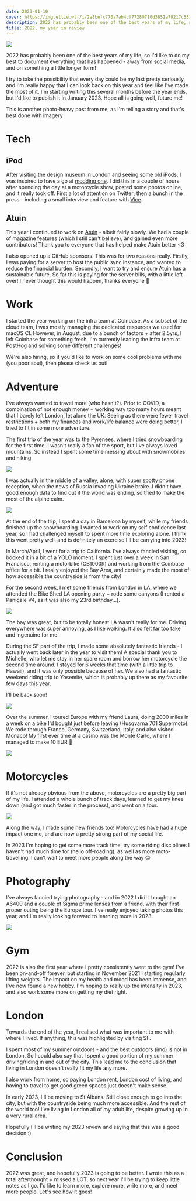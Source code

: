 ```yaml
---
date: 2023-01-10
cover: https://img.ellie.wtf/i/2e8befc770a7ab4cf77280710d3851a79217c5512bd4adb1faf4ef279306d26c.jpg
description: 2022 has probably been one of the best years of my life, so I'd like to do my best to document everything that has happened - away from social media, and on something a little longer form!
title: 2022, my year in review
---
```

![](https://img.ellie.wtf/i/2e8befc770a7ab4cf77280710d3851a79217c5512bd4adb1faf4ef279306d26c.jpg)

2022 has probably been one of the best years of my life, so I'd like to do my best to document everything that has happened - away from social media, and on something a little longer form!

I try to take the possibility that every day could be my last pretty seriously, and I'm really happy that I can look back on this year and feel like I've made the most of it.
I'm starting writing this several months before the year ends, but I'd like to publish it in January 2023. Hope all is going well, future me!

This is another photo-heavy post from me, as I'm telling a story and that's best done with imagery

# Tech
## iPod
After visiting the design museum in London and seeing some old iPods, I was inspired to have a go at [modding one](ipod.md). I did this in a couple of hours after spending the day at a motorcycle show, posted some photos online, and it really took off. First a lot of attention on Twitter; then a bunch in the press - including a small interview and feature with [Vice](https://www.vice.com/en/article/qjbexd/a-software-engineer-upgraded-an-old-ipod-for-2022?ref=ellie.wtf).

## Atuin
This year I continued to work on [Atuin](/projects/atuin) - albeit fairly slowly. We had a couple of magazine features (which I still can't believe), and gained even more contributors! Thank you to everyone that has helped make Atuin better <3

I also opened up a GitHub sponsors. This was for two reasons really. Firstly, I was paying for a server to host the public sync instance, and wanted to reduce the financial burden. Secondly, I want to try and ensure Atuin has a sustainable future.
So far this is paying for the server bills, with a little left over! I never thought this would happen, thanks everyone 💖

# Work
I started the year working on the infra team at Coinbase. As a subset of the cloud team, I was mostly managing the dedicated resources we used for macOS CI.
However, in August, due to a bunch of factors + after 2.5yrs, I left Coinbase for something fresh. I'm currently leading the infra team at PostHog and solving some different challenges!

We're also hiring, so if you'd like to work on some cool problems with me (you poor soul), then please check us out!

# Adventure
I've always wanted to travel more (who hasn't?). Prior to COVID, a combination of not enough money + working way too many hours meant that I barely left London, let alone the UK. Seeing as there were fewer travel restrictions + both my finances and work/life balance were doing better, I tried to fit in some more adventure.

The first trip of the year was to the Pyrenees, where I tried snowboarding for the first time. I wasn't really a fan of the sport, but I've always loved mountains. So instead I spent some time messing about with snowmobiles and hiking

![](https://img.ellie.wtf/i/9e0a592cd53ec77cf0e5daaeff15a458d84626f18577a4719836ec7df38ff497.jpg)

I was actually in the middle of a valley, alone, with super spotty phone reception, when the news of Russia invading Ukraine broke. I didn't have good enough data to find out if the world was ending, so tried to make the most of the alpine calm.

![](https://img.ellie.wtf/i/dd97eec83f4c708cab92bdb661fa030250c26c62c9fa62eacea6c099632229d7.jpg)

At the end of the trip, I spent a day in Barcelona by myself, while my friends finished up the snowboarding. I wanted to work on my self confidence last year, so I had challenged myself to spent more time exploring alone. I think this went pretty well, and is definitely an exercise I'll be carrying into 2023!

In March/April, I went for a trip to California. I've always fancied visiting, so booked it in a bit of a YOLO moment. I spent just over a week in San Francisco, renting a motorbike (CB1000R) and working from the Coinbase office for a bit. I really enjoyed the Bay Area, and certainly made the most of how accessible the countryside is from the city!

For the second week, I met some friends from London in LA, where we attended the Bike Shed LA opening party + rode some canyons (I rented a Panigale V4, as it was also my 23rd birthday...).

![](https://img.ellie.wtf/i/8b3ee7b86664ff98302e2126ca995fb3afe58991895e25d266845d8520a25936.jpg)

The bay was great, but to be totally honest LA wasn't really for me. Driving everywhere was super annoying, as I like walking. It also felt far too fake and ingenuine for me.

During the SF part of the trip, I made some absolutely fantastic friends - I actually went back later in the year to visit them! A special thank you to Michelle, who let me stay in her spare room and borrow her motorcycle the second time around. I stayed for 6 weeks that time (with a little trip to Hawaii), and it was only possible because of her. We also had a fantastic weekend riding trip to Yosemite, which is probably up there as my favourite few days this year.

I'll be back soon!

![](https://img.ellie.wtf/i/08391a7ffaad6f9b7a28aad91c291403c804e4515921742df07ceccb3ddc5f1e.jpg)

Over the summer, I toured Europe with my friend Laura, doing 2000 miles in a week on a bike I'd bought just before leaving (Husqvarna 701 Supermoto). We rode through France, Germany, Switzerland, Italy, and also visited Monaco! My first ever time at a casino was the Monte Carlo, where I managed to make 10 EUR 💪

![](https://img.ellie.wtf/i/a4d8775ac7184ebea6d9e96064a1c32a6f227b4645845331443d90a535de77e0.jpg)

# Motorcycles
If it's not already obvious from the above, motorcycles are a pretty big part of my life. I attended a whole bunch of track days, learned to get my knee down (and got much faster in the process), and went on a tour.

![](https://img.ellie.wtf/i/a55a3101e3f09ab084e911c7cfc121eefef3fbefeabcaef5b80c295efe42524a.jpg)

Along the way, I made some new friends too! Motorcycles have had a huge impact one me, and are now a pretty strong part of my social life.

In 2023 I'm hoping to get some more track time, try some riding disciplines I haven't had much time for (hello off-roading), as well as more moto-travelling. I can't wait to meet more people along the way 😊

# Photography
I've always fancied trying photography - and in 2022 I did! I bought an A6400 and a couple of Sigma prime lenses from a friend, with their first proper outing being the Europe tour. I've really enjoyed taking photos this year, and I'm really looking forward to learning more in 2023.

![](https://img.ellie.wtf/i/7e57bb3234807a898b660338e6691f3b595738f67dd407091874c7e1aa01e28f.jpg)
# Gym
2022 is also the first year where I pretty consistently went to the gym! I've been on-and-off forever, but starting in November 2021 I starting regularly lifting weights. The impact on my health and mood has been immense, and I've now found a new hobby.
I'm hoping to really up the intensity in 2023, and also work some more on getting my diet right.

# London
Towards the end of the year, I realised what was important to me with where I lived. If anything, this was highlighted by visiting SF.

I spent most of my summer outdoors - and the best outdoors (imo) is not in London. So I could also say that I spent a good portion of my summer driving/riding in and out of the city. This lead me to the conclusion that living in London doesn't really fit my life any more.

I also work from home, so paying London rent, London cost of living, and having to travel to get good green spaces just doesn't make sense.

In early 2023, I'll be moving to St Albans. Still close enough to go into the city, but with the countryside being much more accessible. And the rest of the world too! I've living in London all of my adult life, despite growing up in a very rural area.

Hopefully I'll be writing my 2023 review and saying that this was a good decision :)

# Conclusion
2022 was great, and hopefully 2023 is going to be better. I wrote this as a total afterthought + missed a LOT, so next year I'll be trying to keep little notes as I go.
I'd like to learn more, explore more, write more, and meet more people. Let's see how it goes!